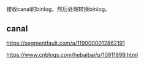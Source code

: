 
##
接收canal的binlog，然后处理转换binlog。

## canal
https://segmentfault.com/a/1190000012862191

https://www.cnblogs.com/hebaibai/p/10911899.html